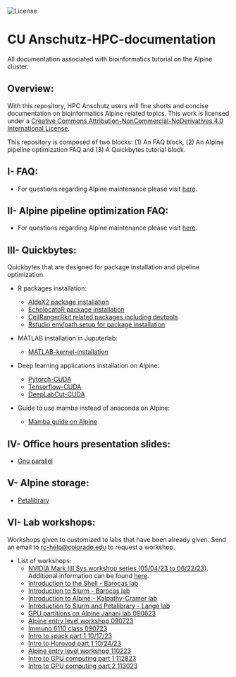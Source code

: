 ![License](https://i.creativecommons.org/l/by-nc-nd/4.0/88x31.png)

# CU Anschutz-HPC-documentation
All documentation associated with bioinformatics tutorial on the Alpine cluster. 

## Overview:

With this repository, HPC Anschutz users will fine shorts and concise documentation on bioinformatics Alpine related topics.
This work is licensed under a <a rel="license" href="http://creativecommons.org/licenses/by-nc-nd/4.0/">Creative Commons Attribution-NonCommercial-NoDerivatives 4.0 International License</a>.

This repository is composed of two blocks: (1) An FAQ block, (2) An Alpine pipeline optimization FAQ and (3) A Quickbytes tutorial block.

## I- FAQ:

*  For questions regarding Alpine maintenance please visit [here](https://github.com/kf-cuanschutz/AMC-HPC-documentation/blob/main/Alpine-cluster-maintenance.md).

## II- Alpine pipeline optimization FAQ:

*  For questions regarding Alpine maintenance please visit [here](https://github.com/kf-cuanschutz/AMC-HPC-documentation/blob/main/Alpine-pipeline-opt-FAQ.md).



## III- Quickbytes:
Quickbytes that are designed for package installation and pipeline optimization.

  * R packages installation:
      * [AldeX2 package installation](https://github.com/kf-cuanschutz/AMC-HPC-documentation/blob/main/ALDEx2-R-package-installation.md)
      * [EcholocatoR package installation](https://github.com/kf-cuanschutz/AMC-HPC-documentation/blob/main/EcholocatoR.md)
      * [CellRangerRkit related packages including devtools](https://github.com/kf-cuanschutz/AMC-HPC-documentation/blob/main/cellRangerRkit.md)
      * [Rstudio env/path setup for package installation](https://github.com/kf-cuanschutz/CU-Anschutz-HPC-documentation/blob/main/Rstudio_env.md)

  * MATLAB installation in Juputerlab:
      * [MATLAB-kernel-installation](https://github.com/kf-cuanschutz/CU-Anschutz-HPC-documentation/blob/main/MATLAB-kernel-on-Jupyterlab.md)
   
  * Deep learning applications installation on Alpine:
      * [Pytorch-CUDA](https://github.com/kf-cuanschutz/CU-Anschutz-HPC-documentation/blob/main/Pytorch_CUDA.md)
      * [Tensorflow-CUDA](https://github.com/kf-cuanschutz/CU-Anschutz-HPC-documentation/blob/main/Tensorflow_CUDA.md)
      * [DeepLabCut-CUDA](https://github.com/kf-cuanschutz/CU-Anschutz-HPC-documentation/blob/main/DeepLabCut.md)
   
  * Guide to use mamba instead of anaconda on Alpine:
      * [Mamba guide on Alpine](https://github.com/kf-cuanschutz/CU-Anschutz-HPC-documentation/blob/main/mamba_tutorial.md)
      
## IV- Office hours presentation slides:
* [Gnu parallel](https://github.com/kf-cuanschutz/CU-Anschutz-HPC-documentation/blob/main/Office-hours-presentation-files/GNU_parallel_presentation.pdf)

## V- Alpine storage:
* [Petalibrary](https://github.com/kf-cuanschutz/CU-Anschutz-HPC-documentation/blob/main/Office-hours-presentation-files/Overview_of_Petalibrary.pdf)

## VI- Lab workshops:
Workshops given to customized to labs that have been already given. Send an email to rc-help@colorado.edu to request a workshop.

  * List of workshops:
       * [NVIDIA Mark IIII Sys workshop series (05/04/23 to 06/22/23)](https://trending.markiiisys.com/cu-anschutz-aiseries). Additional information can be found [here](https://github.com/kf-cuanschutz/CU-Anschutz-HPC-documentation/blob/main/Workshops/nvidia_workshop_series_information_spring_23.md).
       * [Introduction to the Shell - Barocas lab](https://github.com/kf-cuanschutz/CU-Anschutz-HPC-documentation/blob/main/Workshops/Workshop-shell-Part1-Barocas-lab-060623.pdf)
       * [Introduction to Slurm - Barocas lab](https://github.com/kf-cuanschutz/CU-Anschutz-HPC-documentation/blob/main/Workshops/Introduction_to_slurm_workshop-Part2-Barocas-lab-062623.pdf)
       * [Introduction to Alpine - Kalpathy-Cramer lab](https://github.com/kf-cuanschutz/CU-Anschutz-HPC-documentation/blob/main/Workshops/Introduction_to_Alpine_workshop_Kalpathy-Cramer_lab_061923.pdf)
       * [Introduction to Slurm and Petalibrary - Lange lab](https://github.com/kf-cuanschutz/CU-Anschutz-HPC-documentation/blob/main/Workshops/Introduction_to_Alpine_Langelab.pdf)
       * [GPU partitions on Alpine Janani lab 090623](https://github.com/kf-cuanschutz/CU-Anschutz-HPC-documentation/blob/main/Workshops/Janani_lab_090623_Presentation_GPU.pdf)
       * [Alpine entry level workshop 090723](https://github.com/kf-cuanschutz/CU-Anschutz-HPC-documentation/blob/main/Workshops/Entry_level_workshop_090723.pdf)
       * [Immuno 6110 class 090723](https://github.com/kf-cuanschutz/CU-Anschutz-HPC-documentation/blob/main/Workshops/IMMU6110_class_091523_v3.pdf)
       * [Intro to spack part 1 10/17/23](https://github.com/kf-cuanschutz/CU-Anschutz-HPC-documentation/blob/main/Workshops/Introduction_to_Spack_part1_101723_.pdf)
       * [Intro to Horovod part 1 10/24/23](https://github.com/kf-cuanschutz/CU-Anschutz-HPC-documentation/blob/main/Workshops/Introduction_to_Horovod_102423_part1_official_v2.pdf)
       * [Alpine entry level workshop 110223](https://github.com/kf-cuanschutz/CU-Anschutz-HPC-documentation/blob/main/Workshops/Entry_level_workshop_110223_final_version_.pdf)
       * [Intro to GPU computing part 1 112823](https://github.com/kf-cuanschutz/CU-Anschutz-HPC-documentation/blob/main/Workshops/Introduction_to_GPU_programming_workshop_112823_part_1.pdf)
       * [Intro to GPU computing part 2 113023](https://github.com/kf-cuanschutz/CU-Anschutz-HPC-documentation/blob/main/Workshops/Introduction_to_GPU_programming_workshop_113023_part_2.pdf)
  
  


      




